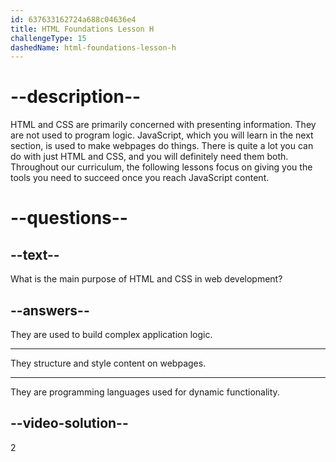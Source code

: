 ```yaml
---
id: 637633162724a688c04636e4
title: HTML Foundations Lesson H
challengeType: 15
dashedName: html-foundations-lesson-h
---
```


# --description--

HTML and CSS are primarily concerned with presenting information. They are not used to program logic. JavaScript, which you will learn in the next section, is used to make webpages do things. There is quite a lot you can do with just HTML and CSS, and you will definitely need them both. Throughout our curriculum, the following lessons focus on giving you the tools you need to succeed once you reach JavaScript content.

# --questions--
    
## --text--

What is the main purpose of HTML and CSS in web development?

## --answers--

They are used to build complex application logic.

---

They structure and style content on webpages.

---

They are programming languages used for dynamic functionality.

## --video-solution--

2
